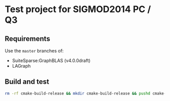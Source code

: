 # Test project for SIGMOD2014 PC / Q3

## Requirements

Use the `master` branches of:
- SuiteSparse:GraphBLAS (v4.0.0draft)
- LAGraph

## Build and test

```bash
rm -rf cmake-build-release && mkdir cmake-build-release && pushd cmake-build-release && cmake -DCMAKE_BUILD_TYPE=RelWithDebInfo .. && make -j$(nproc) && valgrind ./main ; popd
```
